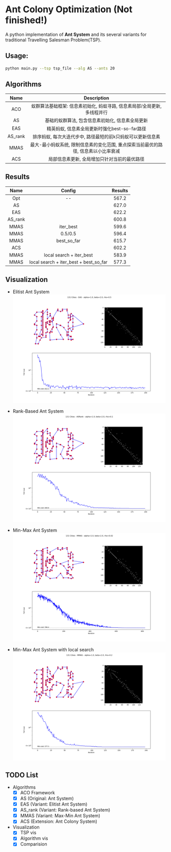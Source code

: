 # Ant Colony Optimization (Not finished!)

A python implementation of **Ant System** and its several variants for traditional Travelling Salesman Problem(TSP).

## Usage:

```bash
python main.py --tsp tsp_file --alg AS --ants 20
```

## Algorithms

| Name | Description |
|:----:|:-----------:|
| ACO  |蚁群算法基础框架: 信息素初始化, 蚂蚁寻路, 信息素局部/全局更新, 多线程并行|
| AS   |基础的蚁群算法, 包含信息素初始化, 信息素全局更新|
| EAS  |精英蚂蚁, 信息素全局更新时强化best-so-far路径|
| AS_rank |排序蚂蚁, 每次大迭代步中, 路径最短的前k只蚂蚁可以更新信息素|
| MMAS |最大-最小蚂蚁系统, 限制信息素的变化范围, 重点探索当前最优的路径, 信息素以小比率衰减|
| ACS | 局部信息素更新, 全局增加只针对当前的最优路径 |

## Results

| Name | Config | Results |
|:----:|:------:|:-------:|
| Opt  | --     | 567.2   |
| AS   |        | 627.0   |
| EAS  |        | 622.2   |
| AS_rank |         | 600.8   |
| MMAS | iter_best | 599.6   |
| MMAS | 0.5/0.5   | 596.4   |
| MMAS | best_so_far | 615.7 |
| ACS  |              | 602.2 |
| MMAS | local search + iter_best | 583.9 |
| MMAS | local search + iter_best + best_so_far | 577.3 |

## Visualization
* Elitist Ant System
![EAS](https://raw.githubusercontent.com/jarvis73/Ant-Colony-Optimization/master/images/EAS_1.png)

* Rank-Based Ant System
![ASRank](https://raw.githubusercontent.com/jarvis73/Ant-Colony-Optimization/master/images/ASRank_1.png)

* Min-Max Ant System
![MMAS](https://raw.githubusercontent.com/jarvis73/Ant-Colony-Optimization/master/images/MMAS_2_05.png)

* Min-Max Ant System with local search
![MMAS](https://raw.githubusercontent.com/jarvis73/Ant-Colony-Optimization/master/images/MMAS_LS_2.png)

## TODO List

* Algorithms
  - [x] ACO Framework
  - [x] AS (Original: Ant System)
  - [x] EAS (Variant: Elitist Ant System)
  - [x] AS_rank (Variant: Rank-based Ant System)
  - [x] MMAS (Variant: Max-Min Ant System)
  - [x] ACS (Extension: Ant Colony System)

* Visualization
  - [x] TSP vis
  - [x] Algorithm vis
  - [x] Comparision
